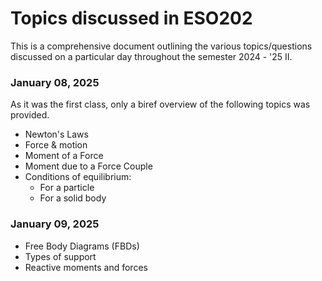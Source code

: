 # Topics discussed in ESO202

This is a comprehensive document outlining the various topics/questions discussed on a particular day throughout the semester 2024 - '25 II.

### January 08, 2025

As it was the first class, only a biref overview of the following topics was provided.

- Newton's Laws
- Force & motion
- Moment of a Force
- Moment due to a Force Couple
- Conditions of equilibrium:
    - For a particle
    - For a solid body

### January 09, 2025

- Free Body Diagrams (FBDs)
- Types of support
- Reactive moments and forces